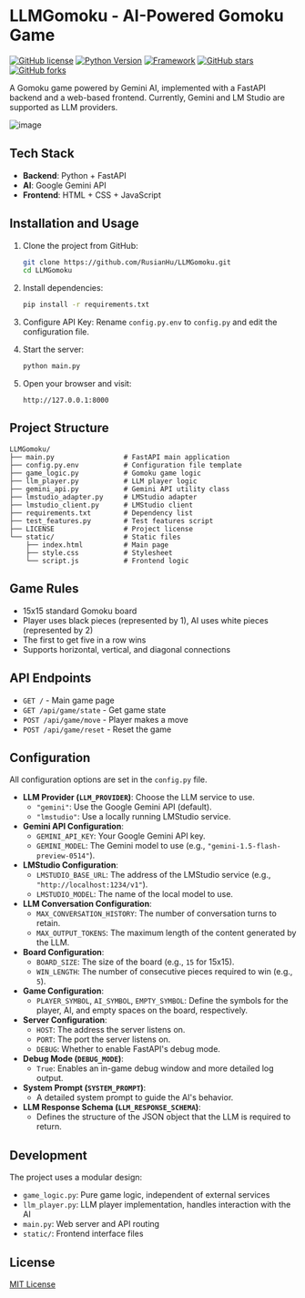# LLMGomoku - AI-Powered Gomoku Game

[![GitHub license](https://img.shields.io/github/license/RusianHu/LLMGomoku)](https://github.com/RusianHu/LLMGomoku/blob/main/LICENSE)
[![Python Version](https://img.shields.io/badge/python-3.9%2B-blue.svg)](https://www.python.org/downloads/)
[![Framework](https://img.shields.io/badge/Framework-FastAPI-green.svg)](https://fastapi.tiangolo.com/)
[![GitHub stars](https://img.shields.io/github/stars/RusianHu/LLMGomoku)](https://github.com/RusianHu/LLMGomoku/stargazers)
[![GitHub forks](https://img.shields.io/github/forks/RusianHu/LLMGomoku)](https://github.com/RusianHu/LLMGomoku/network)

A Gomoku game powered by Gemini AI, implemented with a FastAPI backend and a web-based frontend. Currently, Gemini and LM Studio are supported as LLM providers.

![image](https://github.com/user-attachments/assets/d2bf9a20-6642-4938-85af-da78d8ab960b)

## Tech Stack

- **Backend**: Python + FastAPI
- **AI**: Google Gemini API
- **Frontend**: HTML + CSS + JavaScript

## Installation and Usage

1.  Clone the project from GitHub:
    ```bash
    git clone https://github.com/RusianHu/LLMGomoku.git
    cd LLMGomoku
    ```

2.  Install dependencies:
    ```bash
    pip install -r requirements.txt
    ```

3.  Configure API Key:
    Rename `config.py.env` to `config.py` and edit the configuration file.

4.  Start the server:
    ```bash
    python main.py
    ```

5.  Open your browser and visit:
    ```
    http://127.0.0.1:8000
    ```

## Project Structure

```
LLMGomoku/
├── main.py                 # FastAPI main application
├── config.py.env           # Configuration file template
├── game_logic.py           # Gomoku game logic
├── llm_player.py           # LLM player logic
├── gemini_api.py           # Gemini API utility class
├── lmstudio_adapter.py     # LMStudio adapter
├── lmstudio_client.py      # LMStudio client
├── requirements.txt        # Dependency list
├── test_features.py        # Test features script
├── LICENSE                 # Project license
└── static/                 # Static files
    ├── index.html          # Main page
    ├── style.css           # Stylesheet
    └── script.js           # Frontend logic
```

## Game Rules

-   15x15 standard Gomoku board
-   Player uses black pieces (represented by 1), AI uses white pieces (represented by 2)
-   The first to get five in a row wins
-   Supports horizontal, vertical, and diagonal connections

## API Endpoints

-   `GET /` - Main game page
-   `GET /api/game/state` - Get game state
-   `POST /api/game/move` - Player makes a move
-   `POST /api/game/reset` - Reset the game

## Configuration

All configuration options are set in the `config.py` file.

-   **LLM Provider (`LLM_PROVIDER`)**: Choose the LLM service to use.
    -   `"gemini"`: Use the Google Gemini API (default).
    -   `"lmstudio"`: Use a locally running LMStudio service.
-   **Gemini API Configuration**:
    -   `GEMINI_API_KEY`: Your Google Gemini API key.
    -   `GEMINI_MODEL`: The Gemini model to use (e.g., `"gemini-1.5-flash-preview-0514"`).
-   **LMStudio Configuration**:
    -   `LMSTUDIO_BASE_URL`: The address of the LMStudio service (e.g., `"http://localhost:1234/v1"`).
    -   `LMSTUDIO_MODEL`: The name of the local model to use.
-   **LLM Conversation Configuration**:
    -   `MAX_CONVERSATION_HISTORY`: The number of conversation turns to retain.
    -   `MAX_OUTPUT_TOKENS`: The maximum length of the content generated by the LLM.
-   **Board Configuration**:
    -   `BOARD_SIZE`: The size of the board (e.g., `15` for 15x15).
    -   `WIN_LENGTH`: The number of consecutive pieces required to win (e.g., `5`).
-   **Game Configuration**:
    -   `PLAYER_SYMBOL`, `AI_SYMBOL`, `EMPTY_SYMBOL`: Define the symbols for the player, AI, and empty spaces on the board, respectively.
-   **Server Configuration**:
    -   `HOST`: The address the server listens on.
    -   `PORT`: The port the server listens on.
    -   `DEBUG`: Whether to enable FastAPI's debug mode.
-   **Debug Mode (`DEBUG_MODE`)**:
    -   `True`: Enables an in-game debug window and more detailed log output.
-   **System Prompt (`SYSTEM_PROMPT`)**:
    -   A detailed system prompt to guide the AI's behavior.
-   **LLM Response Schema (`LLM_RESPONSE_SCHEMA`)**:
    -   Defines the structure of the JSON object that the LLM is required to return.

## Development

The project uses a modular design:
-   `game_logic.py`: Pure game logic, independent of external services
-   `llm_player.py`: LLM player implementation, handles interaction with the AI
-   `main.py`: Web server and API routing
-   `static/`: Frontend interface files

## License

[MIT License](LICENSE)